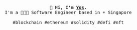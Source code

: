 <p align="center">
  <br>
  <br>
  <br>
  <samp><strong>👋 Hi, I'm <a href="https://yos.io">Yos</a>.</strong> <br> I'm a 👨🏻‍💻 Software Engineer based in ☀️ Singapore
<br><br>#blockchain #ethereum #solidity #defi #nft</samp>
  <br>
  <br>
  <br>
</p>
